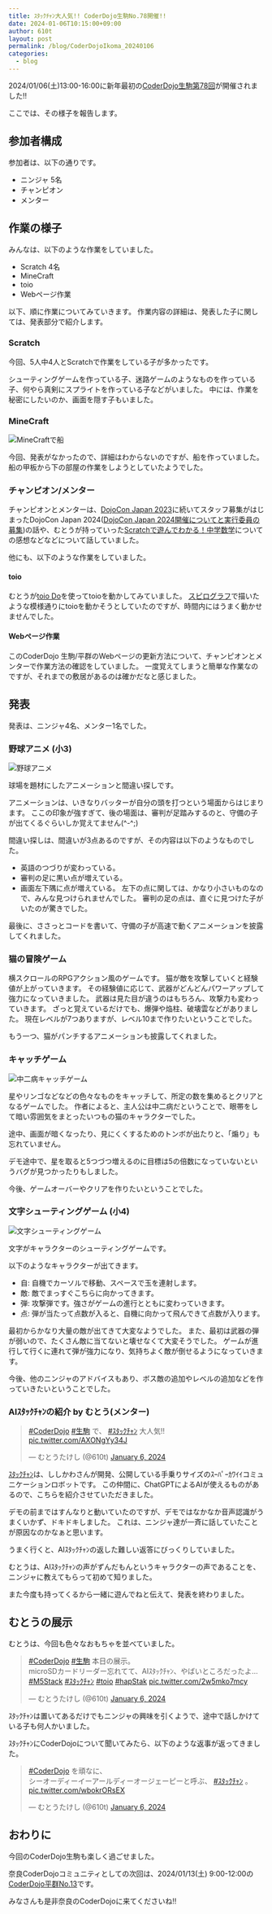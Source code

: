 ```yaml
---
title: ｽﾀｯｸﾁｬﾝ大人気!! CoderDojo生駒No.78開催!!
date: 2024-01-06T10:15:00+09:00
author: 610t
layout: post
permalink: /blog/CoderDojoIkoma_20240106
categories:
  - blog
---
```

2024/01/06(土)13:00-16:00に新年最初の[CoderDojo生駒第78回](https://coderdojo-nara-ikoma.connpass.com/event/306646/)が開催されました!!

ここでは、その様子を報告します。

## 参加者構成
参加者は、以下の通りです。
- ニンジャ 5名
- チャンピオン
- メンター

## 作業の様子
みんなは、以下のような作業をしていました。
- Scratch 4名
- MineCraft
- toio
- Webページ作業

以下、順に作業についてみていきます。
作業内容の詳細は、発表した子に関しては、発表部分で紹介します。

### Scratch
今回、5人中4人とScratchで作業をしている子が多かったです。

シューティングゲームを作っている子、迷路ゲームのようなものを作っている子、何やら真剣にスプライトを作っている子などがいました。
中には、作業を秘密にしたいのか、画面を隠す子もいました。

### MineCraft
![MineCraftで船](/assets/images/2024/01/0106_minecraft.jpg)

今回、発表がなかったので、詳細はわからないのですが、船を作っていました。
船の甲板から下の部屋の作業をしようとしていたようでした。

### チャンピオン/メンター
チャンピオンとメンターは、[DojoCon Japan 2023](https://dojocon2023.coderdojo.jp/)に続いてスタッフ募集がはじまったDojoCon Japan 2024([DojoCon Japan 2024開催についてと実行委員の募集](https://esa-pages.io/p/sharing/21262/posts/17/afbae44b86648505e241.html))の話や、むとうが持っていった[Scratchで遊んでわかる！中学数学](https://www.oreilly.co.jp/books/9784814400355/)についての感想などなどについて話していました。

他にも、以下のような作業をしていました。

#### toio
むとうが[toio Do](https://toio.github.io/toio-visual-programming/beta/)を使ってtoioを動かしてみていました。
[スピログラフ](https://ja.wikipedia.org/wiki/%E3%82%B9%E3%83%94%E3%83%AD%E3%82%B0%E3%83%A9%E3%83%95)で描いたような模様通りにtoioを動かそうとしていたのですが、時間内にはうまく動かせませんでした。

#### Webページ作業
このCoderDojo 生駒/平群のWebページの更新方法について、チャンピオンとメンターで作業方法の確認をしていました。
一度覚えてしまうと簡単な作業なのですが、それまでの敷居があるのは確かだなと感じました。

## 発表
発表は、ニンジャ4名、メンター1名でした。

### 野球アニメ (小3)
![野球アニメ](/assets/images/2024/01/0106_baseball.jpg)

球場を題材にしたアニメーションと間違い探しです。

アニメーションは、いきなりバッターが自分の頭を打つという場面からはじまります。
ここの印象が強すぎて、後の場面は、審判が足踏みするのと、守備の子が出てくるぐらいしか覚えてません(^-^;)

間違い探しは、間違いが3点あるのですが、その内容は以下のようなものでした。
- 英語のつづりが変わっている。
- 審判の足に黒い点が増えている。
- 画面左下隅に点が増えている。
左下の点に関しては、かなり小さいものなので、みんな見つけられませんでした。
審判の足の点は、直ぐに見つけた子がいたのが驚きでした。

最後に、ささっとコードを書いて、守備の子が高速で動くアニメーションを披露してくれました。

### 猫の冒険ゲーム
横スクロールのRPGアクション風のゲームです。
猫が敵を攻撃していくと経験値が上がっていきます。
その経験値に応じて、武器がどんどんパワーアップして強力になっていきました。
武器は見た目が違うのはもちろん、攻撃力も変わっていきます。
ざっと覚えているだけでも、爆弾や焔柱、破壊雲などがありました。
現在レベルが7つありますが、レベル10まで作りたいということでした。

もう一つ、猫がパンチするアニメーションも披露してくれました。

### キャッチゲーム
![中二病キャッチゲーム](/assets/images/2024/01/0106_chuni.jpg)

星やリンゴなどなどの色々なものをキャッチして、所定の数を集めるとクリアとなるゲームでした。
作者によると、主人公は中二病だということで、眼帯をして暗い雰囲気をまとったいつもの猫のキャラクターでした。

途中、画面が暗くなったり、見にくくするためのトンボが出たりと、「煽り」も忘れていません。

デモ途中で、星を取ると5つづつ増えるのに目標は5の倍数になっていないというバグが見つかったりもしました。

今後、ゲームオーバーやクリアを作りたいということでした。

### 文字シューティングゲーム (小4)
![文字シューティングゲーム](/assets/images/2024/01/0106_shooting.jpg)

文字がキャラクターのシューティングゲームです。

以下のようなキャラクターが出てきます。
- 自: 自機でカーソルで移動、スペースで玉を連射します。
- 敵: 敵でまっすぐこちらに向かってきます。
- 弾: 攻撃弾です。強さがゲームの進行とともに変わっていきます。
- 点: 弾が当たって点数が入ると、自機に向かって飛んできて点数が入ります。

最初からかなり大量の敵が出てきて大変なようでした。
また、最初は武器の弾が弱いので、たくさん敵に当てないと壊せなくて大変そうでした。
ゲームが進行して行くに連れて弾が強力になり、気持ちよく敵が倒せるようになっていきます。

今後、他のニンジャのアドバイスもあり、ボス敵の追加やレベルの追加などを作っていきたいということでした。

### AIｽﾀｯｸﾁｬﾝの紹介 by むとう(メンター)
<blockquote class="twitter-tweet"><p lang="ja" dir="ltr"><a href="https://twitter.com/hashtag/CoderDojo?src=hash&amp;ref_src=twsrc%5Etfw">#CoderDojo</a> <a href="https://twitter.com/hashtag/%E7%94%9F%E9%A7%92?src=hash&amp;ref_src=twsrc%5Etfw">#生駒</a> で、 <a href="https://twitter.com/hashtag/%EF%BD%BD%EF%BE%80%EF%BD%AF%EF%BD%B8%EF%BE%81%EF%BD%AC%EF%BE%9D?src=hash&amp;ref_src=twsrc%5Etfw">#ｽﾀｯｸﾁｬﾝ</a> 大人気!! <a href="https://t.co/AXONgYy34J">pic.twitter.com/AXONgYy34J</a></p>&mdash; むとうたけし (@610t) <a href="https://twitter.com/610t/status/1743540536471150609?ref_src=twsrc%5Etfw">January 6, 2024</a></blockquote> <script async src="https://platform.twitter.com/widgets.js" charset="utf-8"></script>

[ｽﾀｯｸﾁｬﾝ](https://protopedia.net/prototype/2345)は、ししかわさんが開発、公開している手乗りサイズのｽｰﾊﾟｰｶﾜｲｲコミュニケーションロボットです。
この仲間に、ChatGPTによるAIが使えるものがあるので、こちらを紹介させていただきました。

デモの前まではすんなりと動いていたのですが、デモではなかなか音声認識がうまくいかず、ドキドキしました。
これは、ニンジャ達が一斉に話していたことが原因なのかなぁと思います。

うまく行くと、AIｽﾀｯｸﾁｬﾝの返した難しい返答にびっくりしていました。

むとうは、AIｽﾀｯｸﾁｬﾝの声がずんだもんというキャラクターの声であることを、ニンジャに教えてもらって初めて知りました。

また今度も持ってくるから一緒に遊んでねと伝えて、発表を終わりました。

## むとうの展示
むとうは、今回も色々なおもちゃを並べていました。

<blockquote class="twitter-tweet"><p lang="ja" dir="ltr"><a href="https://twitter.com/hashtag/CoderDojo?src=hash&amp;ref_src=twsrc%5Etfw">#CoderDojo</a> <a href="https://twitter.com/hashtag/%E7%94%9F%E9%A7%92?src=hash&amp;ref_src=twsrc%5Etfw">#生駒</a> 本日の展示。<br>microSDカードリーダー忘れてて、AIｽﾀｯｸﾁｬﾝ、やばいところだったよ…<a href="https://twitter.com/hashtag/M5Stack?src=hash&amp;ref_src=twsrc%5Etfw">#M5Stack</a> <a href="https://twitter.com/hashtag/%EF%BD%BD%EF%BE%80%EF%BD%AF%EF%BD%B8%EF%BE%81%EF%BD%AC%EF%BE%9D?src=hash&amp;ref_src=twsrc%5Etfw">#ｽﾀｯｸﾁｬﾝ</a> <a href="https://twitter.com/hashtag/toio?src=hash&amp;ref_src=twsrc%5Etfw">#toio</a> <a href="https://twitter.com/hashtag/hapStak?src=hash&amp;ref_src=twsrc%5Etfw">#hapStak</a> <a href="https://t.co/2w5mko7mcy">pic.twitter.com/2w5mko7mcy</a></p>&mdash; むとうたけし (@610t) <a href="https://twitter.com/610t/status/1743490748660781325?ref_src=twsrc%5Etfw">January 6, 2024</a></blockquote> <script async src="https://platform.twitter.com/widgets.js" charset="utf-8"></script>

ｽﾀｯｸﾁｬﾝは置いてあるだけでもニンジャの興味を引くようで、途中で話しかけている子も何人かいました。

ｽﾀｯｸﾁｬﾝにCoderDojoについて聞いてみたら、以下のような返事が返ってきました。

<blockquote class="twitter-tweet"><p lang="ja" dir="ltr"><a href="https://twitter.com/hashtag/CoderDojo?src=hash&amp;ref_src=twsrc%5Etfw">#CoderDojo</a> を頑なに、<br>シーオーディーイーアールディーオージェーピーと呼ぶ、 <a href="https://twitter.com/hashtag/%EF%BD%BD%EF%BE%80%EF%BD%AF%EF%BD%B8%EF%BE%81%EF%BD%AC%EF%BE%9D?src=hash&amp;ref_src=twsrc%5Etfw">#ｽﾀｯｸﾁｬﾝ</a> 。 <a href="https://t.co/wbokrORsEX">pic.twitter.com/wbokrORsEX</a></p>&mdash; むとうたけし (@610t) <a href="https://twitter.com/610t/status/1743501448762266056?ref_src=twsrc%5Etfw">January 6, 2024</a></blockquote> <script async src="https://platform.twitter.com/widgets.js" charset="utf-8"></script>

## おわりに
今回のCoderDojo生駒も楽しく過ごせました。

奈良CoderDojoコミュニティとしての次回は、2024/01/13(土) 9:00-12:00の[CoderDojo平群No.13](https://coderdojo-nara-ikoma.connpass.com/event/305328/)です。

みなさんも是非奈良のCoderDojoに来てくださいね!!
